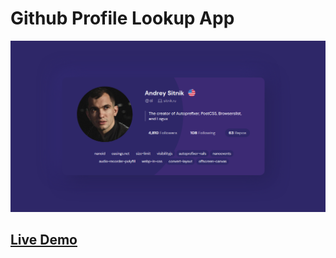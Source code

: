 # Github Profile Lookup App

<img src='img/screenshot.png'>

## [Live Demo](https://mat2ja.github.io/github-profile-lookup/)
